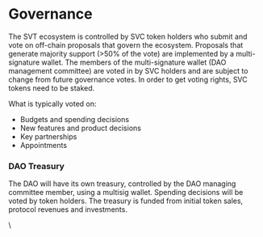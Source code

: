 # Governance

The SVT ecosystem is controlled by SVC token holders who submit and vote on off-chain proposals that govern the ecosystem. Proposals that generate majority support (>50% of the vote) are implemented by a multi-signature wallet. The members of the multi-signature wallet (DAO management committee) are voted in by SVC holders  and are subject to change from future governance votes. In order to get voting rights, SVC tokens need to be staked.



What is typically voted on:

* Budgets and spending decisions
* New features and product decisions
* Key partnerships
* Appointments

### DAO Treasury

The DAO will have its own treasury, controlled by the DAO managing committee member, using a multisig wallet. Spending decisions will be voted by token holders. The treasury is funded from initial token sales, protocol revenues and investments.

\
